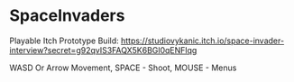 # SpaceInvaders

Playable Itch Prototype Build:
https://studiovykanic.itch.io/space-invader-interview?secret=g92qvIS3FAQX5K6BGl0qENFlqg

WASD Or Arrow Movement, SPACE - Shoot, MOUSE - Menus

